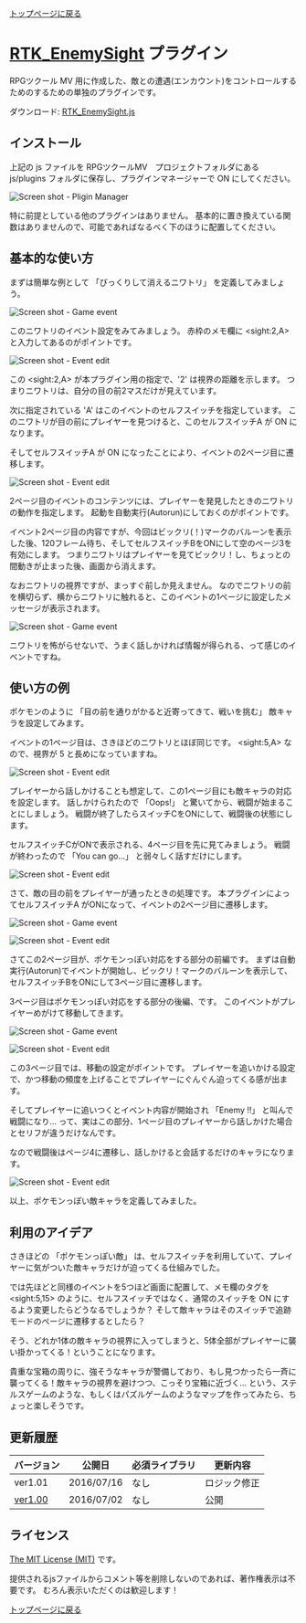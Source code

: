 [トップページに戻る](README.ja.md)

# [RTK_EnemySight](RTK_EnemySight.js) プラグイン

RPGツクール MV 用に作成した、敵との遭遇(エンカウント)をコントロールするためのするための単独のプラグインです。

ダウンロード: [RTK_EnemySight.js](https://raw.githubusercontent.com/yamachan/jgss-hack/master/RTK_EnemySight.js)

## インストール

上記の js ファイルを RPGツクールMV　プロジェクトフォルダにある js/plugins フォルダに保存し、プラグインマネージャーで ON にしてください。

![Screen shot - Pligin Manager](i/RTK_EnemySight-01.png)

特に前提としている他のプラグインはありません。 基本的に置き換えている関数はありませんので、可能であればなるべく下のほうに配置してください。

## 基本的な使い方

まずは簡単な例として 「びっくりして消えるニワトリ」 を定義してみましょう。

![Screen shot - Game event](i/RTK_EnemySight-02.png)

このニワトリのイベント設定をみてみましょう。 赤枠のメモ欄に &lt;sight:2,A&gt; と入力してあるのがポイントです。

![Screen shot - Event edit](i/RTK_EnemySight-03.png)

この  &lt;sight:2,A&gt; が本プラグイン用の指定で、'2' は視界の距離を示します。 つまりニワトリは、自分の目の前2マスだけが見えています。

次に指定されている 'A' はこのイベントのセルフスイッチを指定しています。 このニワトリが目の前にプレイヤーを見つけると、このセルフスイッチA が ON になります。

そしてセルフスイッチA が ON になったことにより、イベントの2ページ目に遷移します。

![Screen shot - Event edit](i/RTK_EnemySight-04.png)

2ページ目のイベントのコンテンツには、プレイヤーを発見したときのニワトリの動作を指定します。 起動を自動実行(Autorun)にしておくのがポイントです。

イベント2ページ目の内容ですが、今回はビックリ(！)マークのバルーンを表示した後、120フレーム待ち、そしてセルフスイッチBをONにして空のページ3を有効にします。 つまりニワトリはプレイヤーを見てビックリ！し、ちょっとの間動きが止まった後、画面から消えます。

なおニワトリの視界ですが、まっすぐ前しか見えません。 なのでニワトリの前を横切らず、横からニワトリに触れると、このイベントの1ページに設定したメッセージが表示されます。

![Screen shot - Game event](i/RTK_EnemySight-05.png)

ニワトリを怖がらせないで、うまく話しかければ情報が得られる、って感じのイベントですね。

## 使い方の例

ポケモンのように 「目の前を通りがかると近寄ってきて、戦いを挑む」 敵キャラを設定してみます。

イベントの1ページ目は、さきほどのニワトリとほぼ同じです。 &lt;sight:5,A&gt; なので、視界が 5 と長めになっていますね。

![Screen shot - Event edit](i/RTK_EnemySight-06.png)

プレイヤーから話しかけることも想定して、この1ページ目にも敵キャラの対応を設定します。 話しかけられたので 「Oops!」 と驚いてから、戦闘が始まることにしましょう。 戦闘が終了したらスイッチCをONにして、戦闘後の状態にします。

セルフスイッチCがONで表示される、4ページ目を先に見てみましょう。 戦闘が終わったので 「You can go...」 と弱々しく話すだけにします。

![Screen shot - Event edit](i/RTK_EnemySight-07.png)

さて、敵の目の前をプレイヤーが通ったときの処理です。 本プラグインによってセルフスイッチA がONになって、イベントの2ページ目に遷移します。

![Screen shot - Game event](i/RTK_EnemySight-08.png)

![Screen shot - Event edit](i/RTK_EnemySight-09.png)

さてこの2ページ目が、ポケモンっぽい対応をする部分の前編です。 まずは自動実行(Autorun)でイベントが開始し、ビックリ！マークのバルーンを表示して、セルフスイッチBをONにして3ページ目に遷移します。

3ページ目はポケモンっぽい対応をする部分の後編、です。 このイベントがプレイヤーめがけて移動してきます。

![Screen shot - Game event](i/RTK_EnemySight-10.png)

![Screen shot - Event edit](i/RTK_EnemySight-11.png)

この3ページ目では、移動の設定がポイントです。 プレイヤーを追いかける設定で、かつ移動の頻度を上げることでプレイヤーにぐんぐん迫ってくる感が出ます。

そしてプレイヤーに追いつくとイベント内容が開始され 「Enemy !!」 と叫んで戦闘になり… って、実はこの部分、1ページ目のプレイヤーから話しかけた場合とセリフが違うだけなんです。

なので戦闘後はページ4に遷移し、話しかけると会話するだけのキャラになります。

![Screen shot - Event edit](i/RTK_EnemySight-12.png)

以上、ポケモンっぽい敵キャラを定義してみました。

## 利用のアイデア

さきほどの 「ポケモンっぽい敵」 は、セルフスイッチを利用していて、プレイヤーに気がついた敵キャラだけが迫ってくる仕組みでした。

では先ほどと同様のイベントを5つほど画面に配置して、メモ欄のタグを &lt;sight:5,15&gt; のように、セルフスイッチではなく、通常のスイッチを ON にするよう変更したらどうなるでしょうか？ そして敵キャラはそのスイッチで追跡モードのページに遷移するとしたら？

そう、どれか1体の敵キャラの視界に入ってしまうと、5体全部がプレイヤーに襲い掛かってくる！ということになります。

貴重な宝箱の周りに、強そうなキャラが警備しており、もし見つかったら一斉に襲ってくる！敵キャラの視界を避けつつ、こっそり宝箱に近づく… という、ステルスゲームのような、もしくはパズルゲームのようなマップを作ってみたら、ちょっと楽しそうです。

## 更新履歴

| バージョン | 公開日 | 必須ライブラリ | 更新内容 |
| --- | --- | --- | --- |
| ver1.01 | 2016/07/16 | なし | ロジック修正 |
| [ver1.00](RTK_EnemySight_v1.00.js) | 2016/07/02 | なし | 公開 |

## ライセンス

[The MIT License (MIT)](https://opensource.org/licenses/mit-license.php) です。

提供されるjsファイルからコメント等を削除しないのであれば、著作権表示は不要です。 むろん表示いただくのは歓迎します！

[トップページに戻る](README.ja.md)
